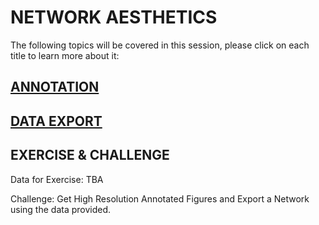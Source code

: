 # NETWORK AESTHETICS  

The following topics will be covered in this session, please click on each title to learn more about it:

## <a href=/Documents/Annotation.md> ANNOTATION </a>

## <a href=/Documents/Export_Your_Data.md>  DATA EXPORT </a>

## EXERCISE & CHALLENGE

 Data for Exercise: TBA

Challenge: Get High Resolution Annotated Figures and Export a Network using the data provided.
